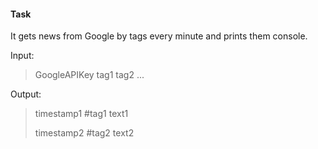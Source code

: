 #### Task

It gets news from Google by tags every minute and prints them console.

Input:

>GoogleAPIKey tag1 tag2 ...

Output:

>timestamp1 #tag1 text1
>
>timestamp2 #tag2 text2

